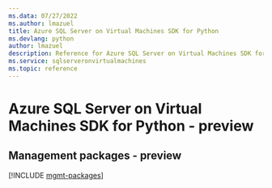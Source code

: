 ```yaml
---
ms.data: 07/27/2022
ms.author: lmazuel
title: Azure SQL Server on Virtual Machines SDK for Python
ms.devlang: python
author: lmazuel
description: Reference for Azure SQL Server on Virtual Machines SDK for Python
ms.service: sqlserveronvirtualmachines
ms.topic: reference
---
```

# Azure SQL Server on Virtual Machines SDK for Python - preview

## Management packages - preview
[!INCLUDE [mgmt-packages](sql-server-on-virtual-machines-mgmt-index.md)]